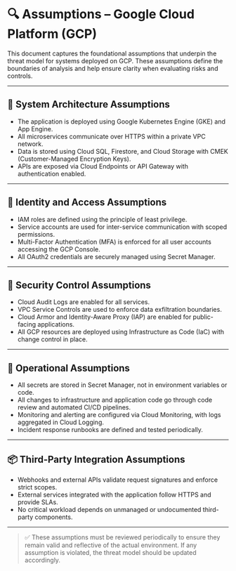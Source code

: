 # 🔍 Assumptions – Google Cloud Platform (GCP)

This document captures the foundational assumptions that underpin the threat model for systems deployed on GCP. These assumptions define the boundaries of analysis and help ensure clarity when evaluating risks and controls.

---

## 🧱 System Architecture Assumptions

- The application is deployed using Google Kubernetes Engine (GKE) and App Engine.
- All microservices communicate over HTTPS within a private VPC network.
- Data is stored using Cloud SQL, Firestore, and Cloud Storage with CMEK (Customer-Managed Encryption Keys).
- APIs are exposed via Cloud Endpoints or API Gateway with authentication enabled.

---

## 👥 Identity and Access Assumptions

- IAM roles are defined using the principle of least privilege.
- Service accounts are used for inter-service communication with scoped permissions.
- Multi-Factor Authentication (MFA) is enforced for all user accounts accessing the GCP Console.
- All OAuth2 credentials are securely managed using Secret Manager.

---

## 🔐 Security Control Assumptions

- Cloud Audit Logs are enabled for all services.
- VPC Service Controls are used to enforce data exfiltration boundaries.
- Cloud Armor and Identity-Aware Proxy (IAP) are enabled for public-facing applications.
- All GCP resources are deployed using Infrastructure as Code (IaC) with change control in place.

---

## 🔧 Operational Assumptions

- All secrets are stored in Secret Manager, not in environment variables or code.
- All changes to infrastructure and application code go through code review and automated CI/CD pipelines.
- Monitoring and alerting are configured via Cloud Monitoring, with logs aggregated in Cloud Logging.
- Incident response runbooks are defined and tested periodically.

---

## 📦 Third-Party Integration Assumptions

- Webhooks and external APIs validate request signatures and enforce strict scopes.
- External services integrated with the application follow HTTPS and provide SLAs.
- No critical workload depends on unmanaged or undocumented third-party components.

---

> ✅ These assumptions must be reviewed periodically to ensure they remain valid and reflective of the actual environment. If any assumption is violated, the threat model should be updated accordingly.
